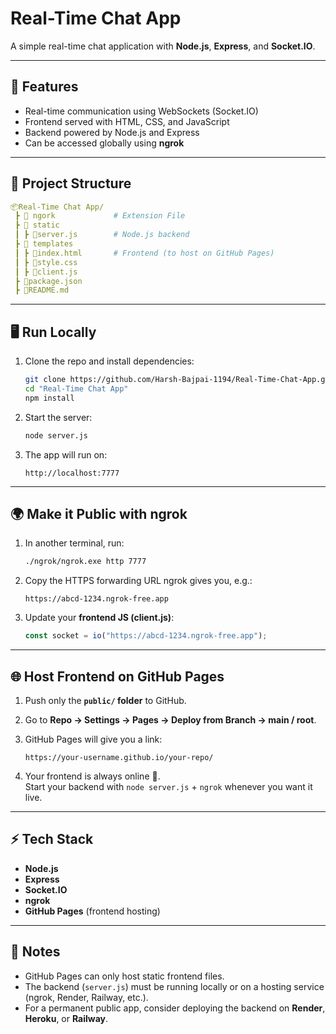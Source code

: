 # Real-Time Chat App

A simple real-time chat application with **Node.js**, **Express**, and **Socket.IO**.

---

## 🚀 Features
- Real-time communication using WebSockets (Socket.IO)
- Frontend served with HTML, CSS, and JavaScript
- Backend powered by Node.js and Express
- Can be accessed globally using **ngrok**

---

## 📂 Project Structure

```yaml
📦Real-Time Chat App/
 ┣ 📂 ngork             # Extension File
 ┣ 📂 static
 ┃ ┣ 📜server.js        # Node.js backend
 ┣ 📂 templates 
 ┃ ┣ 📜index.html       # Frontend (to host on GitHub Pages)
 ┃ ┣ 📜style.css
 ┃ ┣ 📜client.js
 ┣ 📜package.json
 ┣ 📜README.md

```
---

## 🖥️ Run Locally
1. Clone the repo and install dependencies:
   ```bash
   git clone https://github.com/Harsh-Bajpai-1194/Real-Time-Chat-App.git
   cd "Real-Time Chat App"
   npm install
   ```

2. Start the server:
   ```bash
   node server.js
   ```

3. The app will run on:
   ```
   http://localhost:7777
   ```

---

## 🌍 Make it Public with ngrok
1. In another terminal, run:
   ```bash
   ./ngrok/ngrok.exe http 7777
   ```
2. Copy the HTTPS forwarding URL ngrok gives you, e.g.:
   ```
   https://abcd-1234.ngrok-free.app
   ```

3. Update your **frontend JS (client.js)**:
   ```js
   const socket = io("https://abcd-1234.ngrok-free.app");
   ```

---

## 🌐 Host Frontend on GitHub Pages
1. Push only the **`public/` folder** to GitHub.  
2. Go to **Repo → Settings → Pages → Deploy from Branch → main / root**.  
3. GitHub Pages will give you a link:
   ```
   https://your-username.github.io/your-repo/
   ```

4. Your frontend is always online 🎉.  
   Start your backend with `node server.js` + `ngrok` whenever you want it live.

---

## ⚡ Tech Stack
- **Node.js**
- **Express**
- **Socket.IO**
- **ngrok**
- **GitHub Pages** (frontend hosting)

---

## 📌 Notes
- GitHub Pages can only host static frontend files.  
- The backend (`server.js`) must be running locally or on a hosting service (ngrok, Render, Railway, etc.).  
- For a permanent public app, consider deploying the backend on **Render**, **Heroku**, or **Railway**.